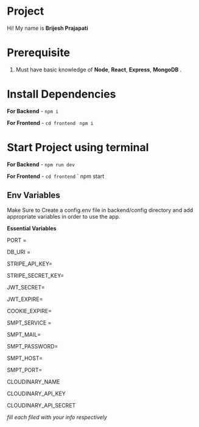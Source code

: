 # Project

Hi! My name is **Brijesh Prajapati**

# Prerequisite

1.  Must have basic knowledge of **Node**, **React**, **Express**, **MongoDB** .

# Install Dependencies

**For Backend** - `npm i`

**For Frontend** - `cd frontend` ` npm i`


# Start Project using terminal

**For Backend** - `npm run dev`

**For Frontend** - `cd frontend` ` npm start

## Env Variables

Make Sure to Create a config.env file in backend/config directory and add appropriate variables in order to use the app.

**Essential Variables**

PORT = 

DB_URI =

STRIPE_API_KEY=

STRIPE_SECRET_KEY=

JWT_SECRET=

JWT_EXPIRE=

COOKIE_EXPIRE=

SMPT_SERVICE =

SMPT_MAIL=

SMPT_PASSWORD=

SMPT_HOST=

SMPT_PORT=

CLOUDINARY_NAME

CLOUDINARY_API_KEY

CLOUDINARY_API_SECRET

_fill each filed with your info respectively_


